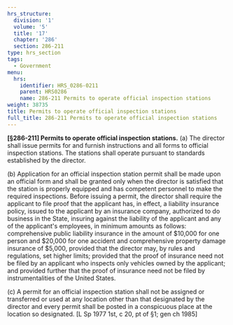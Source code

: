 ```yaml
---
hrs_structure:
  division: '1'
  volume: '5'
  title: '17'
  chapter: '286'
  section: 286-211
type: hrs_section
tags:
  - Government
menu:
  hrs:
    identifier: HRS_0286-0211
    parent: HRS0286
    name: 286-211 Permits to operate official inspection stations
weight: 38735
title: Permits to operate official inspection stations
full_title: 286-211 Permits to operate official inspection stations
---
```

**[§286-211] Permits to operate official inspection stations.** (a) The director shall issue permits for and furnish instructions and all forms to official inspection stations. The stations shall operate pursuant to standards established by the director.

(b) Application for an official inspection station permit shall be made upon an official form and shall be granted only when the director is satisfied that the station is properly equipped and has competent personnel to make the required inspections. Before issuing a permit, the director shall require the applicant to file proof that the applicant has, in effect, a liability insurance policy, issued to the applicant by an insurance company, authorized to do business in the State, insuring against the liability of the applicant and any of the applicant's employees, in minimum amounts as follows: comprehensive public liability insurance in the amount of $10,000 for one person and $20,000 for one accident and comprehensive property damage insurance of $5,000, provided that the director may, by rules and regulations, set higher limits; provided that the proof of insurance need not be filed by an applicant who inspects only vehicles owned by the applicant; and provided further that the proof of insurance need not be filed by instrumentalities of the United States.

(c) A permit for an official inspection station shall not be assigned or transferred or used at any location other than that designated by the director and every permit shall be posted in a conspicuous place at the location so designated. [L Sp 1977 1st, c 20, pt of §1; gen ch 1985]